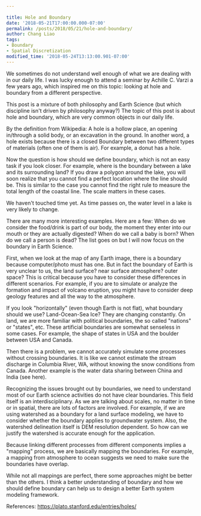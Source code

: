 ```yaml
---
 
title: Hole and Boundary
date: '2018-05-21T17:00:00.000-07:00'
permalink: /posts/2018/05/21/hole-and-boundary/
author: Chang Liao
tags:
- Boundary
- Spatial Discretization
modified_time: '2018-05-24T13:13:00.901-07:00'
---
```


We sometimes do not understand well enough of what we are dealing with in our daily life.
I was lucky enough to attend a seminar by Achille C. Varzi a few years ago, which inspired me on this topic: looking at hole and boundary from a different perspective.

This post is a mixture of both philosophy and Earth Science (but which discipline isn't driven by philosophy anyway?) The topic of this post is about hole and boundary, which are very common objects in our daily life.

By the definition from Wikipedia: A hole is a hollow place, an opening in/through a solid body, or an excavation in the ground. In another word, a hole exists because there is a closed Boundary between two different types of materials (often one of them is air). For example, a donut has a hole.

Now the question is how should we define boundary, which is not an easy task if you look closer.
For example, where is the boundary between a lake and its surrounding land? If you draw a polygon around the lake, you will soon realize that you cannot find a perfect location where the line should be. This is similar to the case you cannot find the right rule to measure the total length of the coastal line. The scale matters in these cases.

We haven't touched time yet. As time passes on, the water level in a lake is very likely to change.

There are many more interesting examples. Here are a few:
When do we consider the food/drink is part of our body, the moment they enter into our mouth or they are actually digested?
When do we call a baby is born?
When do we call a person is dead?
The list goes on but I will now focus on the boundary in Earth Science.

First, when we look at the map of any Earth image, there is a boundary because computer/photo must has one. But in fact the boundary of Earth is very unclear to us, the land surface? near surface atmosphere? outer space? This is critical because you have to consider these differences in different scenarios. For example, if you are to simulate or analyze the formation and impact of volcano eruption, you might have to consider deep geology features and all the way to the atmosphere.

If you look "horizontally" (even though Earth is not flat), what boundary should we use? Land-Ocean-Sea Ice? They are changing constantly. On land, we are more familiar with political boundaries, the so called "nations" or "states", etc. These artificial boundaries are somewhat senseless in some cases. For example, the shape of states in USA and the boulder between USA and Canada.

Then there is a problem, we cannot accurately simulate some processes without crossing boundaries. It is like we cannot estimate the stream discharge in Columbia River, WA, without knowing the snow conditions from Canada. Another example is the water data sharing between China and India (see here).

Recognizing the issues brought out by boundaries, we need to understand most of our Earth science activities do not have clear boundaries. This field itself is an interdisciplinary. As we are talking about scales, no matter in time or in spatial, there are lots of factors are involved. For example, if we are using watershed as a boundary for a land surface modeling, we have to consider whether the boundary applies to groundwater system. Also, the watershed delineation itself is DEM resolution dependent. So how can we justify the watershed is accurate enough for the application.

Because linking different processes from different components implies a "mapping" process, we are basically mapping the boundaries. For example, a mapping from atmosphere to ocean suggests we need to make sure the boundaries have overlap.

While not all mappings are perfect, there some approaches might be better than the others. I think a better understanding of boundary and how we should define boundary can help us to design a better Earth system modeling framework.



References:
https://plato.stanford.edu/entries/holes/